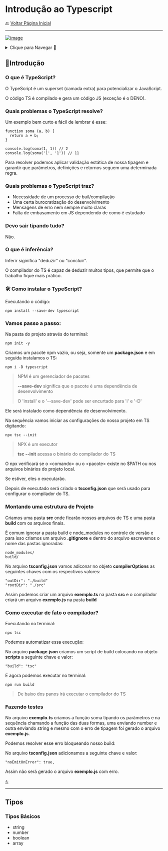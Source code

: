 <h1 id="topo">Introdução ao Typescript</h1>

🔙 [Voltar Página Inicial](https://github.com/brseghese/vtex-hiring-coders-3)

---

[![image](https://img.shields.io/badge/TypeScript-007ACC?style=for-the-badge&logo=typescript&logoColor=white)](https://www.typescriptlang.org/)

<details>
<summary>Clique para Navegar 🔽</summary>

◻️​ <a href="#intro">Introdução</a>

- <a href="#instalar">Como instalar o TypeScript?</a>

◻️​ <a href="#tipos">Tipos Básicos</a>

</details>

<h2 id="intro">🚀Introdução</h2>

<h3>O que é TypeScript?</h3>

O TypeScript é um superset (camada extra) para potencializar o JavaScript.

O código TS é compilado e gera um código JS (exceção é o DENO).

<h3>Quais problemas o TypeScript resolve?</h3>

Um exemplo bem curto e fácil de lembrar é esse:

```
function soma (a, b) {
  return a + b;
}

console.log(soma(1, 1)) // 2
console.log(soma('1', '1')) // 11
```

Para resolver podemos aplicar validação estática de nossa tipagem e garantir que parâmetros, definições e retornos seguem uma determinada regra.

### Quais problemas o TypeScript traz?

- Necessidade de um processo de buil/compilação
- Uma certa burocratização do desenvolvimento
- Mensagens de erro nem sempre muito claras
- Falta de embasamento em JS dependendo de como é estudado

### Devo sair tipando tudo?

Não.

### O que é inferência?

Inferir siginifica "deduzir" ou "concluir".

O compilador do TS é capaz de deduzir muitos tipos, que permite que o trabalho fique mais prático.

<h3 id="instalar">🛠️​ Como instalar o TypeScript?</h3>

Executando o código:

```
npm install --save-dev typescript
```

### Vamos passo a passo:

Na pasta do projeto através do terminal:

```
npm init -y
```

Criamos um pacote npm vazio, ou seja, somente um **package.json** e em seguida instalamos o TS:

```
npm i -D typescript
```

> NPM é um gerenciador de pacotes
>
> **--save-dev** significa que o pacote é uma dependência de desenvolvimento
>
> O 'install' e o '--save-dev' pode ser encurtado para 'i' e '-D'

Ele será instalado como dependência de desenvolvimento.

Na sequência vamos iniciar as configurações do nosso projeto em TS digitando:

```
npx tsc --init
```

> NPX é um executor
>
> **tsc --init** acessa o binário do compilador do TS

O npx verificará se o \<comando> ou o \<pacote> existe no $PATH ou nos arquivos binários do projeto local.

Se estiver, eles o executarão.

Depois de executado será criado o **tsconfig.json** que será usado para configurar o compilador do TS.

### Montando uma estrutura de Projeto

Criamos uma pasta **src** onde ficarão nossos arquivos de TS e uma pasta **build** com os arquivos finais.

É comum ignorar a pasta build e node_modules no controle de versão e para isso criamos um arquivo **.gitignore** e dentro do arquivo escrevemos o nome das pastas ignoradas:

```
node_modules/
build/
```

No arquivo **tsconfig.json** vamos adiconar no objeto **compilerOptions** as seguintes chaves com os respectivos valores:

```
"outDir": "./build"
"rootDir": "./src"
```

Assim podemos criar um arquivo **exemplo.ts** na pasta **src** e o compilador criará um arquivo **exemplo.js** na pasta **build**

### Como executar de fato o compilador?

Executando no terminal:

```
npx tsc
```

Podemos automatizar essa execução:

No arquivo **package.json** criamos um script de build colocando no objeto **scripts** a seguinte chave e valor:

```
"build": "tsc"
```

E agora podemos executar no terminal:

```
npm run build
```

> De baixo dos panos irá executar o compilador do TS

### Fazendo testes

No arquivo **exemplo.ts** criamos a função soma tipando os parâmetros e na sequência chamando a função das duas formas, uma enviando number e outra enviando string e mesmo com o erro de tipagem foi gerado o arquivo **exemplo.js**.

Podemos resolver esse erro bloqueando nosso build:

No arquivo **tsconfig.json** adicionamos a seguinte chave e valor:

```
"noEmitOnError": true,
```

Assim não será gerado o arquivo **exemplo.js** com erro.

<a href="#topo">🔝</a>

---

<h2 id="tipos">Tipos</h2>

### Tipos Básicos

- string
- number
- boolean
- array
